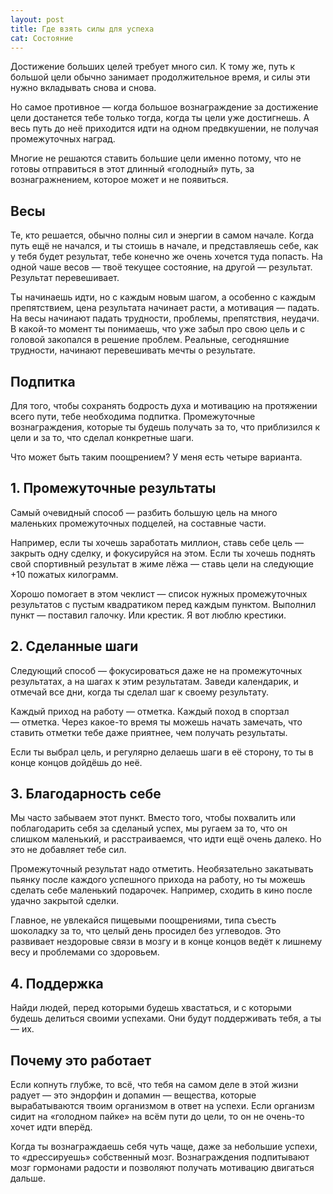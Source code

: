 ```yaml
---
layout: post
title: Где взять силы для успеха
cat: Состояние
---
```


Достижение больших целей требует много сил. К тому же, путь к большой цели обычно занимает продолжительное время, и силы эти нужно вкладывать снова и снова.

Но самое противное — когда большое вознаграждение за достижение цели достанется тебе только тогда, когда ты цели уже достигнешь. А весь путь до неё приходится идти на одном предвкушении, не получая промежуточных наград.

Многие не решаются ставить большие цели именно потому, что не готовы отправиться в этот длинный «голодный» путь, за вознагражнением, которое может и не появиться.

## Весы

Те, кто решается, обычно полны сил и энергии в самом начале. Когда путь ещё не начался, и ты стоишь в начале, и представляешь себе, как у тебя будет результат, тебе конечно же очень хочется туда попасть. На одной чаше весов — твоё текущее состояние, на другой — результат. Результат перевешивает.

Ты начинаешь идти, но с каждым новым шагом, а особенно с каждым препятствием, цена результата начинает расти, а мотивация — падать. На весы начинают падать трудности, проблемы, препятствия, неудачи. В какой-то момент ты понимаешь, что уже забыл про свою цель и с головой закопался в решение проблем. Реальные, сегодняшние трудности, начинают перевешивать мечты о результате.

## Подпитка

Для того, чтобы сохранять бодрость духа и мотивацию на протяжении всего пути, тебе необходима подпитка. Промежуточные вознаграждения, которые ты будешь получать за то, что приблизился к цели и за то, что сделал конкретные шаги.

Что может быть таким поощрением? У меня есть четыре варианта.

## 1. Промежуточные результаты

Самый очевидный способ — разбить большую цель на много маленьких промежуточных подцелей, на составные части.

Например, если ты хочешь заработать миллион, ставь себе цель — закрыть одну сделку, и фокусируйся на этом. Если ты хочешь поднять свой спортивный результат в жиме лёжа — ставь цели на следующие +10 пожатых килограмм.

Хорошо помогает в этом чеклист — список нужных промежуточных результатов с пустым квадратиком перед каждым пунктом. Выполнил пункт — поставил галочку. Или крестик. Я вот люблю крестики.

## 2. Сделанные шаги

Следующий способ — фокусироваться даже не на промежуточных результатах, а на шагах к этим результатам. Заведи календарик, и отмечай все дни, когда ты сделал шаг к своему результату.

Каждый приход на работу — отметка. Каждый поход в спортзал — отметка. Через какое-то время ты можешь начать замечать, что ставить отметки тебе даже приятнее, чем получать результаты.

Если ты выбрал цель, и регулярно делаешь шаги в её сторону, то ты в конце концов дойдёшь до неё.

## 3. Благодарность себе

Мы часто забываем этот пункт. Вместо того, чтобы похвалить или поблагодарить себя за сделаный успех, мы ругаем за то, что он слишком маленький, и расстраиваемся, что идти ещё очень далеко. Но это не добавляет тебе сил.

Промежуточный результат надо отметить. Необязательно закатывать пьянку после каждого успешного прихода на работу, но ты можешь сделать себе маленький подарочек. Например, сходить в кино после удачно закрытой сделки.

Главное, не увлекайся пищевыми поощрениями, типа съесть шоколадку за то, что целый день просидел без углеводов. Это развивает нездоровые связи в мозгу и в конце концов ведёт к лишнему весу и проблемами со здоровьем.

## 4. Поддержка

Найди людей, перед которыми будешь хвастаться, и с которыми будешь делиться своими успехами. Они будут поддерживать тебя, а ты — их.

## Почему это работает

Если копнуть глубже, то всё, что тебя на самом деле в этой жизни радует — это эндорфин и допамин — вещества, которые вырабатываются твоим организмом в ответ на успехи. Если организм сидит на «голодном пайке» на всём пути до цели, то он не очень-то хочет идти вперёд.

Когда ты вознаграждаешь себя чуть чаще, даже за небольшие успехи, то «дрессируешь» собственный мозг. Вознаграждения подпитывают мозг гормонами радости и позволяют получать мотивацию двигаться дальше.